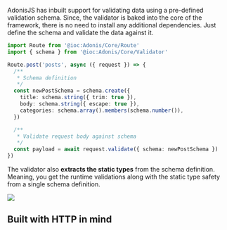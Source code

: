 AdonisJS has inbuilt support for validating data using a pre-defined validation schema. Since, the validator is baked into the core of the framework, there is no need to install any additional dependencies. Just define the schema and validate the data against it.

```ts
import Route from '@ioc:Adonis/Core/Route'
import { schema } from '@ioc:Adonis/Core/Validator'

Route.post('posts', async ({ request }) => {
  /**
   * Schema definition
   */
  const newPostSchema = schema.create({
    title: schema.string({ trim: true }),
    body: schema.string({ escape: true }),
    categories: schema.array().members(schema.number()),
  })

  /**
   * Validate request body against schema
   */
  const payload = await request.validate({ schema: newPostSchema })
})
```

The validator also **extracts the static types** from the schema definition. Meaning, you get the runtime validations along with the static type safety from a single schema definition.

![](https://res.cloudinary.com/adonis-js/image/upload/q_auto,f_auto/v1611685370/v5/validator-static-types.jpg)

## Built with HTTP in mind
